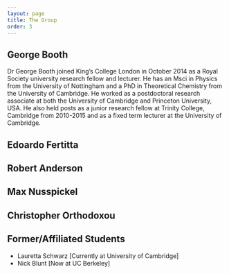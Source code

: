 ```yaml
---
layout: page
title: The Group 
order: 3
---
```


## George Booth

Dr George Booth joined King’s College London in October 2014 as a Royal Society university research fellow and lecturer. He has an Msci in Physics from the University of Nottingham and a PhD in Theoretical Chemistry from the University of Cambridge.  He worked as a postdoctoral research associate at both the University of Cambridge and Princeton University, USA. He also held posts as a junior research fellow at Trinity College, Cambridge from 2010-2015 and as a fixed term lecturer at the University of Cambridge.

## Edoardo Fertitta

## Robert Anderson

## Max Nusspickel

## Christopher Orthodoxou

## Former/Affiliated Students

 * Lauretta Schwarz [Currently at University of Cambridge]
 * Nick Blunt [Now at UC Berkeley]
